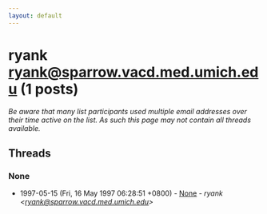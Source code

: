 ```yaml
---
layout: default
---
```


# ryank <ryank@sparrow.vacd.med.umich.edu> (1 posts)

_Be aware that many list participants used multiple email addresses over their time active on the list. As such this page may not contain all threads available._

## Threads

### None
+ 1997-05-15 (Fri, 16 May 1997 06:28:51 +0800) - [None](/archive/1997/05/de7d02d2c018033d2ae72e355ecab28fed02a0b8d49c860988edba786b1b07fa) - _ryank \<ryank@sparrow.vacd.med.umich.edu\>_

